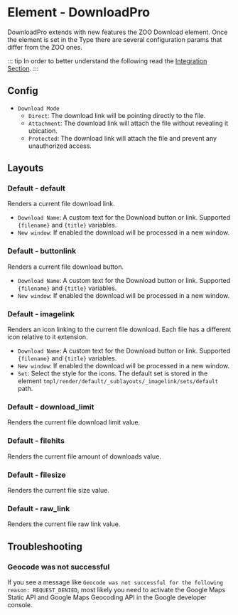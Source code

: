 # Element - DownloadPro

DownloadPro extends with new features the ZOO Download element. Once the element is set in the Type there are several configuration params that differ from the ZOO ones.

::: tip
In order to better understand the following read the [Integration Section](./integration.html).
:::

## Config

- `Download Mode`
  - `Direct`: The download link will be pointing directly to the file.
  - `Attachment`: The download link will attach the file without revealing it ubication.
  - `Protected`: The download link will attach the file and prevent any unauthorized access.

## Layouts

### Default - default

Renders a current file download link.

 - `Download Name`: A custom text for the Download button or link. Supported `{filename}` and `{title}` variables.
 - `New window`: If enabled the download will be processed in a new window.

### Default - buttonlink

Renders a current file download button.

 - `Download Name`: A custom text for the Download button or link. Supported `{filename}` and `{title}` variables.
 - `New window`: If enabled the download will be processed in a new window.

### Default - imagelink

Renders an icon linking to the current file download. Each file has a different icon relative to it extension.

 - `Download Name`: A custom text for the Download button or link. Supported `{filename}` and `{title}` variables.
 - `New window`: If enabled the download will be processed in a new window.
 - `Set`: Select the style for the icons. The default set is stored in the element `tmpl/render/default/_sublayouts/_imagelink/sets/default` path.

### Default - download_limit

Renders the current file download limit value.

### Default - filehits

Renders the current file amount of downloads value.

### Default - filesize

Renders the current file size value.

### Default - raw_link

Renders the current file raw link value.

## Troubleshooting

### Geocode was not successful

If you see a message like `Geocode was not successful for the following reason: REQUEST_DENIED`, most likely you need to activate the Google Maps Static API and Google Maps Geocoding API in the Google developer console.
